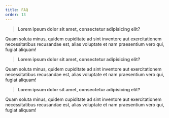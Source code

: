```yaml
---
title: FAQ
order: 13
---
```

> **Lorem ipsum dolor sit amet, consectetur adipisicing elit?**

Quam soluta minus, quidem cupiditate ad sint inventore aut exercitationem necessitatibus recusandae est, alias voluptate et nam praesentium vero qui, fugiat aliquam!

> **Lorem ipsum dolor sit amet, consectetur adipisicing elit?**

Quam soluta minus, quidem cupiditate ad sint inventore aut exercitationem necessitatibus recusandae est, alias voluptate et nam praesentium vero qui, fugiat aliquam!

> **Lorem ipsum dolor sit amet, consectetur adipisicing elit?**

Quam soluta minus, quidem cupiditate ad sint inventore aut exercitationem necessitatibus recusandae est, alias voluptate et nam praesentium vero qui, fugiat aliquam!